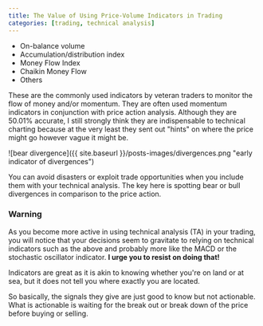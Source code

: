 ```yaml
---
title: The Value of Using Price-Volume Indicators in Trading
categories: [trading, technical analysis]
---
```


* On-balance volume
* Accumulation/distribution index
* Money Flow Index
* Chaikin Money Flow
* Others

These are the commonly used indicators by veteran traders to monitor the flow of money and/or momentum. They are often used momentum indicators in conjunction with price action analysis.
Although they are 50.01% accurate, I still strongly think they are indispensable to technical charting because at the very least they sent out "hints" on where the price might go
however vague it might be.
 
![bear divergence]({{ site.baseurl }}/posts-images/divergences.png "early indicator of divergences")

You can avoid disasters or exploit trade opportunities when you include them with your technical analysis. The key here is spotting bear or bull divergences in comparison to the price action.

### Warning

As you become more active in using technical analysis (TA) in your trading, you will notice that your decisions seem to gravitate to relying on technical indicators
such as the above and probably more like the MACD or the stochastic oscillator indicator. **I urge you to resist on doing that!**

Indicators are great as it is akin to knowing whether you're on land or at sea, but it does not tell you where exactly you are located.

So basically, the signals they give are just good to know but not actionable. What is actionable is waiting for the break out or break down of the price before buying or selling.
